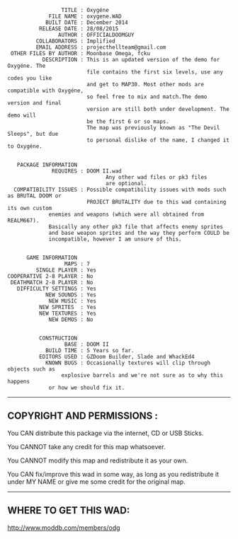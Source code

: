                      TITLE : Oxygéne
                 FILE NAME : oxygene.WAD
                BUILT DATE : December 2014
              RELEASE DATE : 28/08/2015
                    AUTHOR : OFFICIALDOOMGUY
             COLLABORATORS : Implified
             EMAIL ADDRESS : projecthellteam@gmail.com
     OTHER FILES BY AUTHOR : Moonbase Omega, fcku
               DESCRIPTION : This is an updated version of the demo for Oxygéne. The
                             file contains the first six levels, use any codes you like
                             and get to MAP30. Most other mods are compatible with Oxygéne,
                             so feel free to mix and match.The demo version and final
                             version are still both under development. The demo will
                             be the first 6 or so maps.
                             The map was previously known as "The Devil Sleeps", but due
                             to personal dislike of the name, I changed it to Oxygéne.
                                     

       PACKAGE INFORMATION
                  REQUIRES : DOOM II.wad
                                   Any other wad files or pk3 files
                                   are optional.
      COMPATIBILITY ISSUES : Possible compatibility issues with mods such as BRUTAL DOOM or
                             PROJECT BRUTALITY due to this wad containing its own custom
			     enemies and weapons (which were all obtained from REALM667).
			     Basically any other pk3 file that affects enemy sprites
			     and base weapon sprites and the way they perform COULD be
			     incompatible, however I am unsure of this.


          GAME INFORMATION
                      MAPS : 7
             SINGLE PLAYER : Yes
    COOPERATIVE 2-8 PLAYER : No
     DEATHMATCH 2-8 PLAYER : No
       DIFFICULTY SETTINGS : Yes
                NEW SOUNDS : Yes
                 NEW MUSIC : Yes
              NEW SPRITES  : Yes
              NEW TEXTURES : Yes
                 NEW DEMOS : No
				
								 
              CONSTRUCTION
                      BASE : DOOM II
                BUILD TIME : 5 Years so far.
              EDITORS USED : GZDoom Builder, Slade and WhackEd4
                KNOWN BUGS : Occasionally textures will clip through objects such as
		             explosive barrels and we're not sure as to why this happens
			     or how we should fix it.


---------------------------
COPYRIGHT AND PERMISSIONS :
---------------------------

You CAN distribute this package via the internet, CD or USB Sticks.

You CANNOT take any credit for this map whatsoever.

You CANNOT modify this map and redistribute it as your own.

You CAN fix/improve this wad in some way, as long as you redistribute it under MY NAME or give me some credit for the original map.

----------------------
WHERE TO GET THIS WAD:
----------------------

http://www.moddb.com/members/odg

